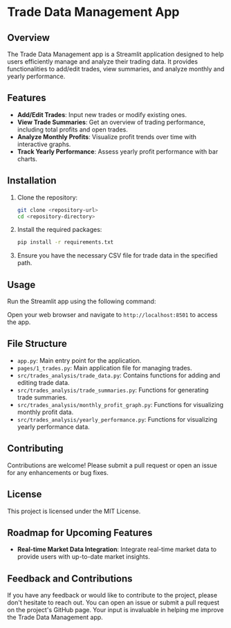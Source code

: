 # Trade Data Management App

## Overview
The Trade Data Management app is a Streamlit application designed to help users efficiently manage and analyze their trading data. It provides functionalities to add/edit trades, view summaries, and analyze monthly and yearly performance.

## Features
- **Add/Edit Trades**: Input new trades or modify existing ones.
- **View Trade Summaries**: Get an overview of trading performance, including total profits and open trades.
- **Analyze Monthly Profits**: Visualize profit trends over time with interactive graphs.
- **Track Yearly Performance**: Assess yearly profit performance with bar charts.

## Installation
1. Clone the repository:
   ```bash
   git clone <repository-url>
   cd <repository-directory>
   ```

2. Install the required packages:
   ```bash
   pip install -r requirements.txt
   ```

3. Ensure you have the necessary CSV file for trade data in the specified path.

## Usage
Run the Streamlit app using the following command:


Open your web browser and navigate to `http://localhost:8501` to access the app.

## File Structure
- `app.py`: Main entry point for the application.
- `pages/1_trades.py`: Main application file for managing trades.
- `src/trades_analysis/trade_data.py`: Contains functions for adding and editing trade data.
- `src/trades_analysis/trade_summaries.py`: Functions for generating trade summaries.
- `src/trades_analysis/monthly_profit_graph.py`: Functions for visualizing monthly profit data.
- `src/trades_analysis/yearly_performance.py`: Functions for visualizing yearly performance data.

## Contributing
Contributions are welcome! Please submit a pull request or open an issue for any enhancements or bug fixes.

## License
This project is licensed under the MIT License.

## Roadmap for Upcoming Features
- **Real-time Market Data Integration**: Integrate real-time market data to provide users with up-to-date market insights.

## Feedback and Contributions
If you have any feedback or would like to contribute to the project, please don't hesitate to reach out. You can open an issue or submit a pull request on the project's GitHub page. Your input is invaluable in helping me improve the Trade Data Management app.
